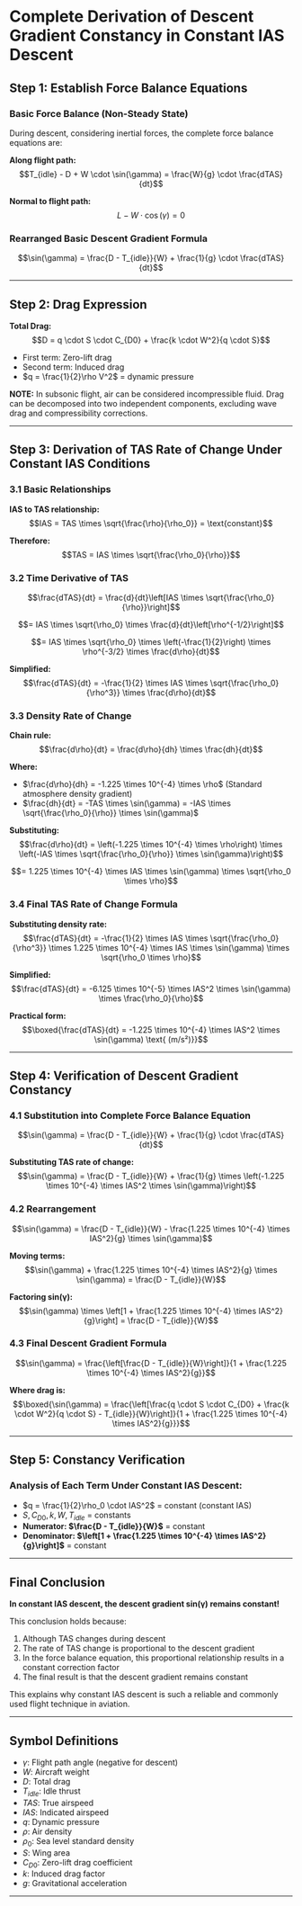 # Complete Derivation of Descent Gradient Constancy in Constant IAS Descent

## **Step 1: Establish Force Balance Equations**

### Basic Force Balance (Non-Steady State)
During descent, considering inertial forces, the complete force balance equations are:

**Along flight path:**
$$T_{idle} - D + W \cdot \sin(\gamma) = \frac{W}{g} \cdot \frac{dTAS}{dt}$$

**Normal to flight path:**
$$L - W \cdot \cos(\gamma) = 0$$

### Rearranged Basic Descent Gradient Formula
$$\sin(\gamma) = \frac{D - T_{idle}}{W} + \frac{1}{g} \cdot \frac{dTAS}{dt}$$

---

## **Step 2: Drag Expression**

**Total Drag:**
$$D = q \cdot S \cdot C_{D0} + \frac{k \cdot W^2}{q \cdot S}$$

- First term: Zero-lift drag
- Second term: Induced drag
- $q = \frac{1}{2}\rho V^2$ = dynamic pressure

**NOTE:** In subsonic flight, air can be considered incompressible fluid. Drag can be decomposed into two independent components, excluding wave drag and compressibility corrections.

---

## **Step 3: Derivation of TAS Rate of Change Under Constant IAS Conditions**

### 3.1 Basic Relationships

**IAS to TAS relationship:**
$$IAS = TAS \times \sqrt{\frac{\rho}{\rho_0}} = \text{constant}$$

**Therefore:**
$$TAS = IAS \times \sqrt{\frac{\rho_0}{\rho}}$$

### 3.2 Time Derivative of TAS

$$\frac{dTAS}{dt} = \frac{d}{dt}\left[IAS \times \sqrt{\frac{\rho_0}{\rho}}\right]$$

$$= IAS \times \sqrt{\rho_0} \times \frac{d}{dt}\left[\rho^{-1/2}\right]$$

$$= IAS \times \sqrt{\rho_0} \times \left(-\frac{1}{2}\right) \times \rho^{-3/2} \times \frac{d\rho}{dt}$$

**Simplified:**
$$\frac{dTAS}{dt} = -\frac{1}{2} \times IAS \times \sqrt{\frac{\rho_0}{\rho^3}} \times \frac{d\rho}{dt}$$

### 3.3 Density Rate of Change

**Chain rule:**
$$\frac{d\rho}{dt} = \frac{d\rho}{dh} \times \frac{dh}{dt}$$

**Where:**
- $\frac{d\rho}{dh} = -1.225 \times 10^{-4} \times \rho$ (Standard atmosphere density gradient)
- $\frac{dh}{dt} = -TAS \times \sin(\gamma) = -IAS \times \sqrt{\frac{\rho_0}{\rho}} \times \sin(\gamma)$

**Substituting:**
$$\frac{d\rho}{dt} = \left(-1.225 \times 10^{-4} \times \rho\right) \times \left(-IAS \times \sqrt{\frac{\rho_0}{\rho}} \times \sin(\gamma)\right)$$

$$= 1.225 \times 10^{-4} \times IAS \times \sin(\gamma) \times \sqrt{\rho_0 \times \rho}$$

### 3.4 Final TAS Rate of Change Formula

**Substituting density rate:**
$$\frac{dTAS}{dt} = -\frac{1}{2} \times IAS \times \sqrt{\frac{\rho_0}{\rho^3}} \times 1.225 \times 10^{-4} \times IAS \times \sin(\gamma) \times \sqrt{\rho_0 \times \rho}$$

**Simplified:**
$$\frac{dTAS}{dt} = -6.125 \times 10^{-5} \times IAS^2 \times \sin(\gamma) \times \frac{\rho_0}{\rho}$$

**Practical form:**
$$\boxed{\frac{dTAS}{dt} = -1.225 \times 10^{-4} \times IAS^2 \times \sin(\gamma) \text{ (m/s²)}}$$

---

## **Step 4: Verification of Descent Gradient Constancy**

### 4.1 Substitution into Complete Force Balance Equation

$$\sin(\gamma) = \frac{D - T_{idle}}{W} + \frac{1}{g} \cdot \frac{dTAS}{dt}$$

**Substituting TAS rate of change:**
$$\sin(\gamma) = \frac{D - T_{idle}}{W} + \frac{1}{g} \times \left(-1.225 \times 10^{-4} \times IAS^2 \times \sin(\gamma)\right)$$

### 4.2 Rearrangement

$$\sin(\gamma) = \frac{D - T_{idle}}{W} - \frac{1.225 \times 10^{-4} \times IAS^2}{g} \times \sin(\gamma)$$

**Moving terms:**
$$\sin(\gamma) + \frac{1.225 \times 10^{-4} \times IAS^2}{g} \times \sin(\gamma) = \frac{D - T_{idle}}{W}$$

**Factoring sin(γ):**
$$\sin(\gamma) \times \left[1 + \frac{1.225 \times 10^{-4} \times IAS^2}{g}\right] = \frac{D - T_{idle}}{W}$$

### 4.3 Final Descent Gradient Formula

$$\sin(\gamma) = \frac{\left[\frac{D - T_{idle}}{W}\right]}{1 + \frac{1.225 \times 10^{-4} \times IAS^2}{g}}$$

**Where drag is:**
$$\boxed{\sin(\gamma) = \frac{\left[\frac{q \cdot S \cdot C_{D0} + \frac{k \cdot W^2}{q \cdot S} - T_{idle}}{W}\right]}{1 + \frac{1.225 \times 10^{-4} \times IAS^2}{g}}}$$

---

## **Step 5: Constancy Verification**

### Analysis of Each Term Under Constant IAS Descent:

- $q = \frac{1}{2}\rho_0 \cdot IAS^2$ = constant (constant IAS)
- $S, C_{D0}, k, W, T_{idle}$ = constants
- **Numerator: $\frac{D - T_{idle}}{W}$** = constant
- **Denominator: $\left[1 + \frac{1.225 \times 10^{-4} \times IAS^2}{g}\right]$** = constant

---

## **Final Conclusion**

**In constant IAS descent, the descent gradient sin(γ) remains constant!**

This conclusion holds because:

1. Although TAS changes during descent
2. The rate of TAS change is proportional to the descent gradient
3. In the force balance equation, this proportional relationship results in a constant correction factor
4. The final result is that the descent gradient remains constant

This explains why constant IAS descent is such a reliable and commonly used flight technique in aviation.

---

## **Symbol Definitions**

- $\gamma$: Flight path angle (negative for descent)
- $W$: Aircraft weight
- $D$: Total drag
- $T_{idle}$: Idle thrust
- $TAS$: True airspeed
- $IAS$: Indicated airspeed
- $q$: Dynamic pressure
- $\rho$: Air density
- $\rho_0$: Sea level standard density
- $S$: Wing area
- $C_{D0}$: Zero-lift drag coefficient
- $k$: Induced drag factor
- $g$: Gravitational acceleration

---


